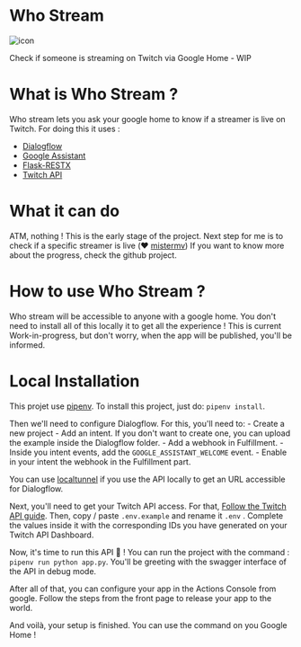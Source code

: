 # Who Stream

![icon]('logo.png?raw=true')

Check if someone is streaming on Twitch via Google Home - WIP

# What is Who Stream ?

Who stream lets you ask your google home to know if a streamer is live on Twitch.
For doing this it uses :

- [Dialogflow](https://dialogflow.com/)
- [Google Assistant](https://developers.google.com/assistant)
- [Flask-RESTX](https://github.com/python-restx/flask-restx)
- [Twitch API](https://dev.twitch.tv/)

# What it can do

ATM, nothing ! This is the early stage of the project.
Next step for me is to check if a specific streamer is live (❤️ [mistermv](https://www.twitch.tv/mistermv))
If you want to know more about the progress, check the github project.

# How to use Who Stream ?

Who stream will be accessible to anyone with a google home.
You don't need to install all of this locally it to get all the experience !
This is current Work-in-progress, but don't worry, when the app will be published,
you'll be informed.

# Local Installation

This projet use [pipenv](https://pipenv.readthedocs.io/en/latest/).
To install this project, just do: `pipenv install`.

Then we'll need to configure Dialogflow. For this, you'll need to: - Create a new project - Add an intent. If you don't want to create one, you can upload the example inside the Dialogflow folder. - Add a webhook in Fulfillment. - Inside you intent events, add the `GOOGLE_ASSISTANT_WELCOME` event. - Enable in your intent the webhook in the Fulfillment part.

You can use [localtunnel](https://localtunnel.github.io/www/) if you use the API locally
to get an URL accessible for Dialogflow.

Next, you'll need to get your Twitch API access. For that,
[Follow the Twitch API guide](https://dev.twitch.tv/docs/api#step-1-setup).
Then, copy / paste `.env.example` and rename it `.env` . Complete the values inside
it with the corresponding IDs you have generated on your Twitch API Dashboard.

Now, it's time to run this API 🥳 !
You can run the project with the command : `pipenv run python app.py`.
You'll be greeting with the swagger interface of the API in debug mode.

After all of that, you can configure your app in the Actions Console from google.
Follow the steps from the front page to release your app to the world.

And voilà, your setup is finished. You can use the command on you Google Home !
